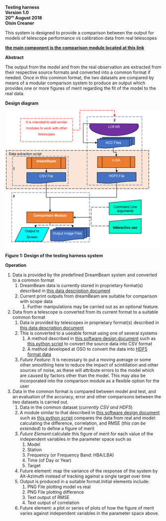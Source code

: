 **Testing harness\
Version 1.0\
20ᵗʰ August 2018\
Oisin Creaner**

This system is designed to provide a comparison between the output for
models of telescope performance vs calibration data from real telescopes

**[the main component is the comparison module located at this link](/comparison_module)**

**Abstract**

The output from the model and from the real observation are extracted
from their respective source formats and converted into a common format if needed.
Once in this common format, the two datasets are compared by means of a
modular comparison system to produce an output which provides one or more figures
of merit regarding the fit of the model to the real data.

**Design diagram**

![Design Diagram](images/testHarness_Fig1v3.PNG)

**Figure 1: Design of the testing harness system**

**Operation**

1.  Data is provided by the predefined DreamBeam system and converted to
    a common format
    1.  DreamBeam data is currently stored in proprietary format(s)
        described in [this data description document](/data_descriptions/DreamBeam_Source_data_description.md)
    2.  Current print outputs from dreamBeam are suitable for comparison with scope data
        1.	Further manipulations may be carried out as an optional feature.
2.  Data from a telescope is converted from its current format to a
    suitable common format
    1.  Data is provided by telescopes in proprietary format(s)
        described in [this data description document](/data_descriptions/ACC_Source_data_description_0_0.md) 
    2.  This is converted to a useable format using one of several systems
        1.  A method described in [this software design document](ACC_CSV_converter/ACC_to_CSV_converter_0_0.md) 
            such as [this python script](ACC_CSV_converter/ACC_CSV_Converter.py) to convert the source data into CSV format
        2.  A method developed at OSO to convert the data into [HDF5 format data](/data_descriptions/OSO_HDF5.md)
    3.  *Future Feature*: It is necessary to put a moving average or some other 
    smoothing here to reduce the impact of scintillation and other sources of noise, 
    as these will attribute errors to the model which are caused by factors other than the model. 
    This may also be incorporated into the comparison module as a flexible option for the user
3.  Data in the common format is compared between model and test, and an
    evaluation of the accuracy, error and other comparisons between the
    two datasets is carried out.
    1.  Data in the common dataset (*currently CSV and HDF5*)
    2.  A module similar to that described in 
    [this software design document](/comparison_module/Comparison_Module.md) 
    such as [this python script](comparison_module/prototype_comparison_module_1d_0_1.py) 
    compares the data from real and model: calculating the difference, correlation, and RMSE 
    (*this can be extended*) to define a figure of merit 
    3.  *Future Element*:calculate this figure of merit for each value of the independent variables in the parameter space such as
        1.  Model
        2.  Station
        3.  Frequency (or Frequency Band: HBA/LBA)
        4.  Time (of Day or Year)
        5.  Target
    4.  Future element: map the variance of the response of the system by 
    Alt-Azimuth instead of tracking against a single target over time
    5.  Output is produced in a suitable format.Initial elements include:
        1.  PNG File plotting model vs real
        2.  PNG File plotting difference
        3.  Text output of RMSE
        4.  Text output of correlation
    6.  Future element: a plot or series of plots of how the figure of merit 
    varies against independent variables in the parameter space above.
